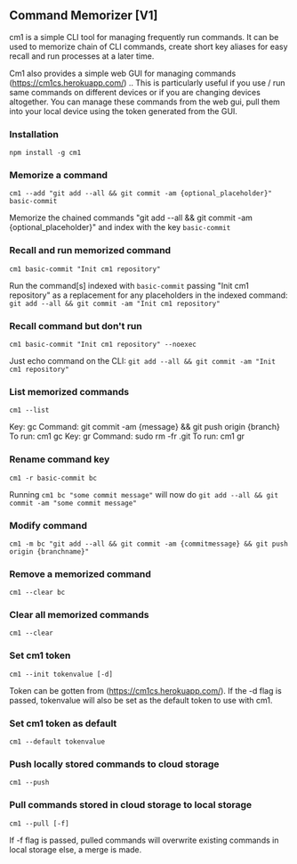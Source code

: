 ## Command Memorizer [V1]
cm1 is a simple CLI tool for managing frequently run commands. It can be used to memorize chain of CLI commands, create short key aliases for easy recall and run processes at a later time.

Cm1 also provides a simple web GUI for managing commands (https://cm1cs.herokuapp.com/) .. This is particularly useful if you use / run same commands on different devices or if you are changing devices altogether. You can manage these commands from the web gui, pull them into your local device using the token generated from the GUI.

### Installation
```
npm install -g cm1
```


### Memorize a command
```
cm1 --add "git add --all && git commit -am {optional_placeholder}" basic-commit
```
Memorize the chained commands "git add --all && git commit -am {optional_placeholder}" and index with the key `basic-commit`



### Recall and run memorized command
```
cm1 basic-commit "Init cm1 repository"
```
Run the command[s] indexed with `basic-commit` passing "Init cm1 repository" as a replacement for any placeholders in the indexed command:
`git add --all && git commit -am "Init cm1 repository"`



### Recall command but don't run
```
cm1 basic-commit "Init cm1 repository" --noexec
```
Just echo command on the CLI:
`git add --all && git commit -am "Init cm1 repository"`



### List memorized commands
```
cm1 --list
```
Key:  gc  Command:  git commit -am {message} && git push origin {branch}  To run: cm1  gc
Key:  gr  Command:  sudo rm -fr .git  To run: cm1  gr



### Rename command key
```
cm1 -r basic-commit bc
```
Running `cm1 bc "some commit message"` will now do `git add --all && git commit -am "some commit message"`


### Modify command
```
cm1 -m bc "git add --all && git commit -am {commitmessage} && git push origin {branchname}"
```


### Remove a memorized command
```
cm1 --clear bc
```


### Clear all memorized commands
```
cm1 --clear
```


### Set cm1 token
```
cm1 --init tokenvalue [-d]
```
Token can be gotten from (https://cm1cs.herokuapp.com/). If the -d flag is passed, tokenvalue will also be set as the default token to use with cm1.




### Set cm1 token as default
```
cm1 --default tokenvalue
```



### Push locally stored commands to cloud storage
```
cm1 --push
```




### Pull commands stored in cloud storage to local storage
```
cm1 --pull [-f]
```
If -f flag is passed, pulled commands will overwrite existing commands in local storage else, a merge is made.






